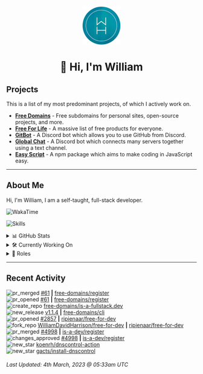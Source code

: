<p align="center">
  <a href="https://wdh.gg/dev">
    <img src="https://raw.githubusercontent.com/WilliamDavidHarrison/WilliamDavidHarrison/main/assets/logo.png" height="100" width="100">
  </a>
</p>

<h1 align="center">👋 Hi, I'm William</h1>

## Projects

This is a list of my most predominant projects, of which I actively work on.

- **[Free Domains](https://freesubdomains.org)** - Free subdomains for personal sites, open-source projects, and more.
- **[Free For Life](https://free-for.life)** - A massive list of free products for everyone.
- **[GitBot](https://wdh.gg/gitbot)** - A Discord bot which allows you to use GitHub from Discord.
- **[Global Chat](https://wdh.gg/globalchat)** - A Discord bot which connects many servers together using a text channel.
- **[Easy Script](https://easyscript.dev)** - A npm package which aims to make coding in JavaScript easy.

---

## About Me
Hi, I'm William, I am a self-taught, full-stack developer.

![WakaTime](https://wakatime.com/badge/user/817e29c1-e1ac-4adc-936b-37bfa447c165.svg?style=for-the-badge)

![Skills](https://skillicons.dev/icons?i=html,css,js,nodejs,tailwind,markdown)

<details>
  <summary>📊 GitHub Stats</summary>
  <br>

  ![GitHub Stats](https://github-readme-stats.vercel.app/api?username=williamdavidharrison&theme=algolia&show_icons=true&border_radius=8&count_private=true&include_all_commits=true)

  ![Top Languages](https://github-readme-stats.vercel.app/api/top-langs/?username=williamdavidharrison&theme=algolia&layout=compact&border_radius=8)

</details>

<details>
  <summary>🛠️ Currently Working On</summary>
  <br>

  [![Free Domains](https://img.shields.io/badge/Free%20Domains-333333?style=for-the-badge)](https://wdh.gg/free-domains)

</details>

<details>
  <summary>💼 Roles</summary>
  <br>

  [![Free Domains](https://img.shields.io/badge/Free%20Domains-Owner-222222?style=for-the-badge)](https://wdh.gg/free-domains)

  [![Future Focus Accounting](https://img.shields.io/badge/Future%20Focus%20Accounting-Developer-222222?style=for-the-badge)](https://wdh.gg/ffa/github)

  [![DanBot Hosting](https://img.shields.io/badge/DanBot%20Hosting-Trial%20Developer-222222?style=for-the-badge)](https://wdh.gg/dbh)

  [![Open Domains](https://img.shields.io/badge/Open%20Domains-Maintainer-222222?style=for-the-badge)](https://wdh.gg/open-domains)

  [![is-a.dev](https://img.shields.io/badge/is--a.dev-Maintainer-222222?style=for-the-badge)](https://wdh.gg/is-a-dev)

  [![is-a-good.dev](https://img.shields.io/badge/is--a--good.dev-Helper-222222?style=for-the-badge)](https://wdh.gg/is-a-good-dev)

</details>

---

## Recent Activity

<!--RECENT_ACTIVITY:start-->
![pr_merged](https://cdn.jsdelivr.net/gh/Readme-Workflows/Readme-Icons@main/icons/octicons/PullRequestMerged.svg) [#61](https://github.com/free-domains/register/pull/61) **|** [free-domains/register](https://github.com/free-domains/register)<br>
![pr_opened](https://cdn.jsdelivr.net/gh/Readme-Workflows/Readme-Icons@main/icons/octicons/PullRequestOpened.svg) [#61](https://github.com/free-domains/register/pull/61) **|** [free-domains/register](https://github.com/free-domains/register)<br>
![create_repo](https://cdn.jsdelivr.net/gh/Readme-Workflows/Readme-Icons@main/icons/octicons/Repository.svg) [free-domains/is-a-fullstack.dev](https://github.com/free-domains/is-a-fullstack.dev)<br>
![new_release](https://cdn.jsdelivr.net/gh/Readme-Workflows/Readme-Icons@main/icons/octicons/Release.svg) [v1.1.4](https://github.com/free-domains/cli/releases/tag/v1.1.4) **|** [free-domains/cli](https://github.com/free-domains/cli)<br>
![pr_opened](https://cdn.jsdelivr.net/gh/Readme-Workflows/Readme-Icons@main/icons/octicons/PullRequestOpened.svg) [#2857](https://github.com/ripienaar/free-for-dev/pull/2857) **|** [ripienaar/free-for-dev](https://github.com/ripienaar/free-for-dev)<br>
![fork_repo](https://cdn.jsdelivr.net/gh/Readme-Workflows/Readme-Icons@main/icons/octicons/ForkedRepository.svg) [WilliamDavidHarrison/free-for-dev](https://github.com/WilliamDavidHarrison/free-for-dev) **|** [ripienaar/free-for-dev](https://github.com/ripienaar/free-for-dev)<br>
![pr_merged](https://cdn.jsdelivr.net/gh/Readme-Workflows/Readme-Icons@main/icons/octicons/PullRequestMerged.svg) [#4998](https://github.com/is-a-dev/register/pull/4998) **|** [is-a-dev/register](https://github.com/is-a-dev/register)<br>
![changes_approved](https://cdn.jsdelivr.net/gh/Readme-Workflows/Readme-Icons@main/icons/octicons/ApprovedChanges.svg) [#4998](https://github.com/is-a-dev/register/pull/4998#pullrequestreview-1324786977) **|** [is-a-dev/register](https://github.com/is-a-dev/register)<br>
![new_star](https://cdn.jsdelivr.net/gh/Readme-Workflows/Readme-Icons@main/icons/octicons/StarredRepositoryYellow.svg) [koenrh/dnscontrol-action](https://github.com/koenrh/dnscontrol-action)<br>
![new_star](https://cdn.jsdelivr.net/gh/Readme-Workflows/Readme-Icons@main/icons/octicons/StarredRepositoryYellow.svg) [gacts/install-dnscontrol](https://github.com/gacts/install-dnscontrol)<br>
<!--RECENT_ACTIVITY:end-->

<!--RECENT_ACTIVITY:last_update-->
###### Last Updated: 4th March, 2023 @ 05:33am UTC
<!--RECENT_ACTIVITY:last_update_end-->
